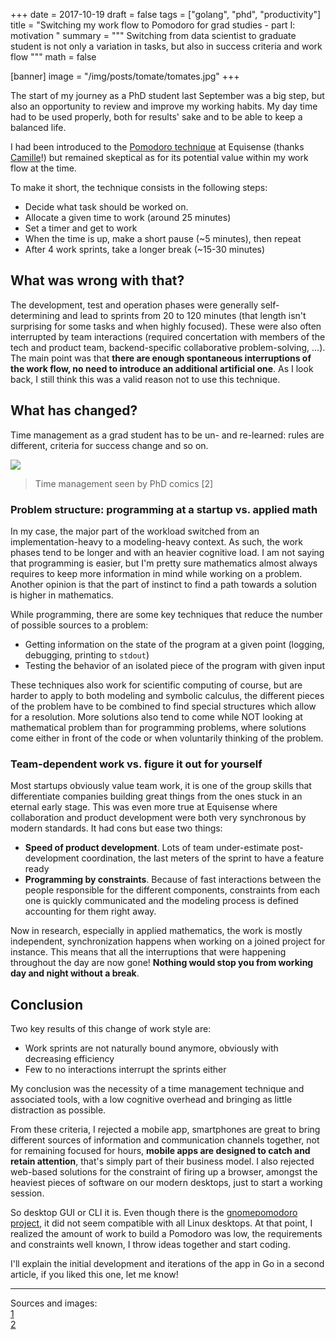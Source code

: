 +++
date = 2017-10-19
draft = false
tags = ["golang", "phd", "productivity"]
title = "Switching my work flow to Pomodoro for grad studies - part I: motivation  "
summary = """
Switching from data scientist to graduate student is not
only a variation in tasks, but also in success criteria and work flow
"""
math = false

[banner]
image = "/img/posts/tomate/tomates.jpg"
+++

The start of my journey as a PhD student last September was a big step, but
also an opportunity to review and improve my working habits. My day time
had to be used properly, both for results' sake and to be able to keep
a balanced life.  

I had been introduced to the [Pomodoro technique](https://en.wikipedia.org/wiki/Pomodoro_Technique)
at Equisense (thanks [Camille](https://twitter.com/CamilleSaute)!) but
remained skeptical as for its potential value within my work
flow at the time.  

To make it short, the technique consists in the following steps:

- Decide what task should be worked on.  
- Allocate a given time to work (around 25 minutes)  
- Set a timer and get to work  
- When the time is up, make a short pause (~5 minutes), then repeat  
- After 4 work sprints, take a longer break (~15-30 minutes)  


## What was wrong with that?  

The development, test and operation phases were generally self-determining
and lead to sprints from 20 to 120 minutes (that length isn't surprising
for some tasks and when highly focused). These were also often
interrupted by team interactions (required concertation with members
of the tech and product team, backend-specific collaborative
problem-solving, ...). The main point was that
**there are enough spontaneous interruptions of the work flow, no need to introduce an additional artificial one**.
As I look back, I still think this was a valid reason
not to use this technique.

## What has changed?

Time management as a grad student has to be un- and re-learned:
rules are different, criteria for success change and so on.

![](/img/posts/tomate/phd_time.gif)  

> Time management seen by PhD comics [2]

### Problem structure: programming at a startup vs. applied math

In my case, the major part of the workload switched from an
implementation-heavy to a modeling-heavy context. As such,
the work phases tend to be longer and with an heavier
cognitive load. I am not saying that programming is
easier, but I'm pretty sure mathematics almost always
requires to keep more information in mind while working
on a problem. Another opinion is that the part of
instinct to find a path towards a solution is higher
in mathematics.  

While programming, there are some key techniques that
reduce the number of possible sources to a problem:  

- Getting information on the state of the program at a given point (logging, debugging, printing to `stdout`)  
- Testing the behavior of an isolated piece of the program with given input  

These techniques also work for scientific computing of course, but are
harder to apply to both modeling and symbolic calculus, the different
pieces of the problem have to be combined to find special structures
which allow for a resolution. More solutions also tend to come
while NOT looking at mathematical problem than for programming
problems, where solutions come either in front of the code or when
voluntarily thinking of the problem.

### Team-dependent work vs. figure it out for yourself

Most startups obviously value team work, it is one of the
group skills that differentiate companies building great
things from the ones stuck in an eternal early stage.
This was even more true at Equisense where collaboration
and product development were both very synchronous by
modern standards. It had cons but ease two things:

* **Speed of product development**. Lots of team under-estimate post-development coordination, the last meters of the sprint to have a feature ready
* **Programming by constraints**. Because of fast interactions between the people responsible for the different components, constraints from each one is quickly communicated and the modeling process is defined accounting for them right away.

Now in research, especially in applied mathematics, the work is
mostly independent, synchronization happens when working
on a joined project for instance. This means that all the
interruptions that were happening throughout the day are
now gone!
**Nothing would stop you from working day and night without a break**.

## Conclusion

Two key results of this change of work style are:

* Work sprints are not naturally bound anymore, obviously with decreasing efficiency
* Few to no interactions interrupt the sprints either

My conclusion was the necessity of a time management technique
and associated tools, with a low cognitive overhead and bringing
as little distraction as possible.  

From these criteria, I rejected a mobile app,
smartphones are great to bring different sources
of information and communication channels together,
not for remaining focused for hours,
**mobile apps are designed to catch and retain attention**,
that's simply part of their business model. I also rejected
web-based solutions for the constraint of firing up
a browser, amongst the heaviest pieces of software on our
modern desktops, just to start a working session.  

So desktop GUI or CLI it is. Even though there is the
[gnomepomodoro project](http://gnomepomodoro.org/), it did not seem compatible with all
Linux desktops. At that point, I realized the amount of
work to build a Pomodoro was low, the requirements and
constraints well known, I throw ideas
together and start coding.

I'll explain the initial development and iterations of
the app in Go in a second article, if you liked this one,
let me know!

-------

Sources and images:  
[1](https://pixabay.com/en/tomatoes-vegetables-red-delicious-73913)  
[2](http://substance-en.etsmtl.ca/wp-content/uploads/2014/09/2.gif)
